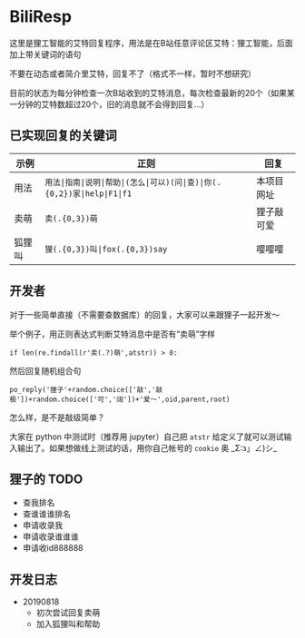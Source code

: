 # BiliResp

这里是狸工智能的艾特回复程序，用法是在B站任意评论区艾特：狸工智能，后面加上带关键词的语句

不要在动态或者简介里艾特，回复不了（格式不一样，暂时不想研究）

目前的状态为每分钟检查一次B站收到的艾特消息，每次检查最新的20个（如果某一分钟的艾特数超过20个，旧的消息就不会得到回复…）


## 已实现回复的关键词

示例 | 正则 | 回复
------------ | ------------- | -------------
用法 | `用法\|指南\|说明\|帮助\|(怎么\|可以)(问\|查)\|你(.{0,2})家\|help\|F1\|f1` | 本项目网址
卖萌 | `卖(.{0,3})萌` | 狸子敲可爱
狐狸叫 | `狸(.{0,3})叫\|fox(.{0,3})say` | 嘤嘤嘤



## 开发者

对于一些简单直接（不需要查数据库）的回复，大家可以来跟狸子一起开发～

举个例子，用正则表达式判断艾特消息中是否有“卖萌”字样

`if len(re.findall(r'卖(.?)萌',atstr)) > 0:`

然后回复随机组合句

`po_reply('狸子'+random.choice(['敲','敲极'])+random.choice(['可','阔'])+'爱～',oid,parent,root)`

怎么样，是不是敲级简单？

大家在 python 中测试时（推荐用 jupyter）自己把 `atstr` 给定义了就可以测试输入输出了。如果想做线上测试的话，用你自己帐号的 `cookie` 奥 \_Σ:з」∠)シ\_



## 狸子的 TODO

- 查我排名
- 查谁谁谁排名
- 申请收录我
- 申请收录谁谁谁
- 申请收id888888


## 开发日志

- 20190818
  - 初次尝试回复卖萌
  - 加入狐狸叫和帮助

